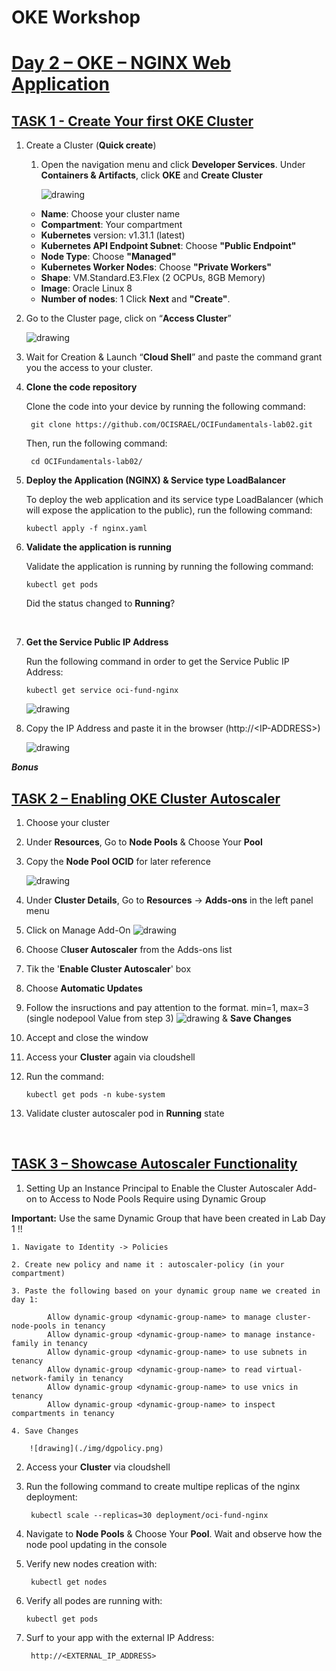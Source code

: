 # OKE Workshop


<h1><ins>Day 2 – OKE – NGINX Web Application </ins></h1>

<h2><ins> TASK 1 - Create Your first OKE Cluster </ins></h2>


1. Create a Cluster (**Quick create**)

   1. Open the navigation menu and click **Developer Services**. Under **Containers & Artifacts**, click **OKE** and **Create Cluster**

      ![drawing](./img/cluster_creation.png)

    -	**Name**: Choose your cluster name
    -	**Compartment**: Your compartment
    -	**Kubernetes** version: v1.31.1 (latest)
    -	**Kubernetes API Endpoint Subnet**: Choose **"Public Endpoint"**
    -   **Node Type**: Choose **"Managed"**
    -	**Kubernetes Worker Nodes**: Choose **"Private Workers"**
    -	**Shape**: VM.Standard.E3.Flex (2 OCPUs, 8GB Memory)
    -	**Image**: Oracle Linux 8
    -	**Number of nodes**: 1
    Click **Next** and **"Create"**.


2. Go to the Cluster page, click on “**Access Cluster**”

      ![drawing](./img/access_cluster.png)



3.	Wait for Creation & Launch “**Cloud Shell**” and paste the command grant you the access to your cluster.



4. **Clone the code repository**

    Clone the code into your device by running the following command:

        git clone https://github.com/OCISRAEL/OCIFundamentals-lab02.git

    Then, run the following command:

        cd OCIFundamentals-lab02/


5.	**Deploy the Application (NGINX) & Service type LoadBalancer**

    To deploy the web application and its service type LoadBalancer (which will expose the application to the public), run the following command:

        kubectl apply -f nginx.yaml


6.	**Validate the application is running**

    Validate the application is running by running the following command:

        kubectl get pods
    
    Did the status changed to **Running**?

<br>

7.	**Get the Service Public IP Address**

    Run the following command in order to get the Service Public IP Address:

        kubectl get service oci-fund-nginx

    ![drawing](./img/oci_fund_nginx.png)
 
8. Copy the IP Address and paste it in the browser (http://<IP-ADDRESS\>)

    ![drawing](./img/welcome_to_nginx.png)



***Bonus***

<h2><ins>TASK 2 – Enabling OKE Cluster Autoscaler</ins></h2>

1. Choose your cluster

2. Under **Resources**, Go to **Node Pools** & Choose Your **Pool**

3. Copy the **Node Pool OCID** for later reference

    ![drawing](./img/nodepoolocid.png)

4. Under **Cluster Details**, Go to **Resources** ->  **Adds-ons** in the left panel menu

5. Click on Manage Add-On
    ![drawing](./img/addon.png)

6. Choose C**luser Autoscaler** from the Adds-ons list

7. Tik the '**Enable Cluster Autoscaler**' box

8.	Choose **Automatic Updates**

9.	Follow the insructions and pay attention to the format. min=1, max=3 (single nodepool Value from step 3)
    ![drawing](./img/autoscaler.png) & **Save Changes**

10.	Accept and close the window

11.	Access your **Cluster** again via cloudshell

12.	Run the command: 
        
        kubectl get pods -n kube-system

13.	Validate cluster autoscaler pod in **Running** state

<br>

<h2><ins>TASK 3 – Showcase Autoscaler Functionality </ins></h2>

1. Setting Up an Instance Principal  to Enable the Cluster Autoscaler Add-on to Access to Node Pools Require using Dynamic Group 

**Important:** Use the same Dynamic Group that have been created in Lab Day 1 !!

    1. Navigate to Identity -> Policies

    2. Create new policy and name it : autoscaler-policy (in your compartment)

    3. Paste the following based on your dynamic group name we created in day 1:

            Allow dynamic-group <dynamic-group-name> to manage cluster-node-pools in tenancy
            Allow dynamic-group <dynamic-group-name> to manage instance-family in tenancy
            Allow dynamic-group <dynamic-group-name> to use subnets in tenancy
            Allow dynamic-group <dynamic-group-name> to read virtual-network-family in tenancy
            Allow dynamic-group <dynamic-group-name> to use vnics in tenancy
            Allow dynamic-group <dynamic-group-name> to inspect compartments in tenancy
    
    4. Save Changes

        ![drawing](./img/dgpolicy.png)

2. Access your **Cluster**  via cloudshell

3. Run the following command to create multipe replicas of the nginx deployment:

        kubectl scale --replicas=30 deployment/oci-fund-nginx

4. Navigate to **Node Pools** & Choose Your **Pool**. Wait and observe how the node pool updating in the console

5. Verify new nodes creation with: 

        kubectl get nodes

6.  Verify all podes are running with: 
        
        kubectl get pods

7. Surf to your app with the external IP Address: 

        http://<EXTERNAL_IP_ADDRESS>